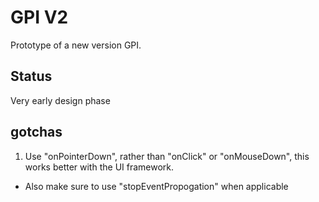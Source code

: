 # GPI V2

Prototype of a new version GPI.


## Status
Very early design phase


## gotchas
1. Use "onPointerDown", rather than "onClick" or "onMouseDown", this works better with the UI framework.
  - Also make sure to use "stopEventPropogation" when applicable

